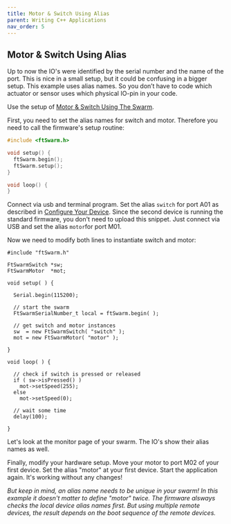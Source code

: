 ```yaml
---
title: Motor & Switch Using Alias
parent: Writing C++ Applications
nav_order: 5
---
```


## Motor & Switch Using Alias

Up to now the IO's were identified by the serial number and the name of the port. This is nice in a small setup, but it could be confusing in a bigger setup.
This example uses alias names. So you don’t have to code which actuator or sensor uses which physical IO-pin in your code.

Use the setup of [Motor & Switch Using The Swarm](3_MotorSwitchSwarm).

First, you need to set the alias names for switch and motor. Therefore you need to call the firmware's setup routine:

```cpp
#include <ftSwarm.h>

void setup() {
  ftSwarm.begin();
  ftSwarm.setup();
}

void loop() {
}
```

Connect via usb and terminal program. Set the alias `switch` for port A01 as described in [Configure Your Device](../setup/30_configure_your_device).
Since the second device is running the standard firmware, you don't need to upload this snippet. Just connect via USB and set the alias `motor`for port M01.

Now we need to modify both lines to instantiate switch and motor:

```
#include "ftSwarm.h"

FtSwarmSwitch *sw;
FtSwarmMotor  *mot;

void setup( ) {

  Serial.begin(115200);

  // start the swarm
  FtSwarmSerialNumber_t local = ftSwarm.begin( );
  
  // get switch and motor instances
  sw  = new FtSwarmSwitch( "switch" );
  mot = new FtSwarmMotor( "motor" );

}

void loop( ) {

  // check if switch is pressed or released
  if ( sw->isPressed() )
    mot->setSpeed(255);
  else
    mot->setSpeed(0);
  
  // wait some time
  delay(100);

}
```

Let's look at the monitor page of your swarm. The IO's show their alias names as well.

Finally, modify your hardware setup. Move your motor to port M02 of your first device. Set the alias "motor" at your first device. Start the application again. 
It's working without any changes!

*But keep in mind, an alias name needs to be unique in your swarm! In this example it doesn't matter to define "motor" twice. 
The firmware alsways checks the local device alias names first. But using multiple remote devices, the result depends on the boot sequence of the remote devices.*
 
